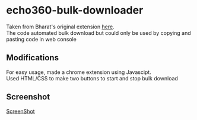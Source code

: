 # echo360-bulk-downloader
Taken from Bharat's original extension [here](https://github.com/bmiddha/echo360-bulk-downloader).  
The code automated bulk download but could only be used by copying and pasting code in web console

## Modifications
For easy usage, made a chrome extension using Javascipt.  
Used HTML/CSS to make two buttons to start and stop bulk download

## Screenshot
[ScreenShot](extension.png)




